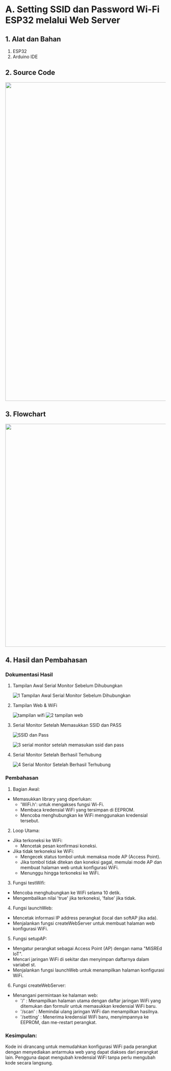 # A. Setting SSID dan Password Wi-Fi ESP32 melalui Web Server

## 1. Alat dan Bahan
1) ESP32
2) Arduino IDE

## 2. Source Code

<img src="https://github.com/AkmalRaiddd/Jobsheet-4-ES/assets/155884626/36b91886-808b-462e-b6c5-a59c30311128" height=1000rem>


## 3. Flowchart

<img src="https://github.com/AkmalRaiddd/Jobsheet-4-ES/assets/155884626/4cb2f480-147c-4c94-8ede-4adcbcc3d76b" height=700rem>

## 4. Hasil dan Pembahasan
### Dokumentasi Hasil
1. Tampilan Awal Serial Monitor Sebelum Dihubungkan

   ![1  Tampilan Awal Serial Monitor Sebelum Dihubungkan](https://github.com/ArthZ01/System-Embedded/assets/91934953/00a64629-aaed-4876-8403-c0e9d0839872)

2. Tampilan Web & WiFi

   ![tampilan wifi](https://github.com/ArthZ01/System-Embedded/assets/91934953/b9bfab62-391f-494b-9dac-bbf6bda4ef51)
   ![2  tampilan web](https://github.com/ArthZ01/System-Embedded/assets/91934953/b1f7d66e-bfef-45f3-a4d7-6b5a824b09e2)

3. Serial Monitor Setelah Memasukkan SSID dan PASS

   ![SSID dan Pass](https://github.com/ArthZ01/System-Embedded/assets/91934953/371172c6-b42d-47f1-953c-8e28cff1680d)

   ![3  serial monitor setelah memasukan ssid dan pass](https://github.com/ArthZ01/System-Embedded/assets/91934953/51e90c6f-72ea-468b-b1d5-dcd2800f2f56)
   
4. Serial Monitor Setelah Berhasil Terhubung

   ![4  Serial Monitor Setelah Berhasil Terhubung](https://github.com/ArthZ01/System-Embedded/assets/91934953/6bb90203-f938-451f-8f63-ec08a626a5ed)


### Pembahasan

  1. Bagian Awal:
  * Memasukkan library yang diperlukan:
     * 'WiFi.h': untuk mengakses fungsi Wi-Fi.
     * Membaca kredensial WiFi yang tersimpan di EEPROM.
     * Mencoba menghubungkan ke WiFi menggunakan kredensial tersebut.

  2. Loop Utama:
  * Jika terkoneksi ke WiFi:
    * Mencetak pesan konfirmasi koneksi.
  * Jika tidak terkoneksi ke WiFi:
    * Mengecek status tombol untuk memaksa mode AP (Access Point).
    * Jika tombol tidak ditekan dan koneksi gagal, memulai mode AP dan membuat halaman web untuk konfigurasi WiFi.
    * Menunggu hingga terkoneksi ke WiFi.

  3. Fungsi testWifi:
  * Mencoba menghubungkan ke WiFi selama 10 detik.
  * Mengembalikan nilai 'true' jika terkoneksi, 'false' jika tidak.

  4. Fungsi launchWeb:
  * Mencetak informasi IP address perangkat (local dan softAP jika ada).
  * Menjalankan fungsi createWebServer untuk membuat halaman web konfigurasi WiFi.

  5. Fungsi setupAP:
  * Mengatur perangkat sebagai Access Point (AP) dengan nama "MiSREd IoT".
  * Mencari jaringan WiFi di sekitar dan menyimpan daftarnya dalam variabel st.
  * Menjalankan fungsi launchWeb untuk menampilkan halaman konfigurasi WiFi.

  6. Fungsi createWebServer:
  * Menangani permintaan ke halaman web:
    * '/' : Menampilkan halaman utama dengan daftar jaringan WiFi yang ditemukan dan formulir untuk memasukkan kredensial WiFi baru.
    * '/scan' : Memindai ulang jaringan WiFi dan menampilkan hasilnya.
    * '/setting' : Menerima kredensial WiFi baru, menyimpannya ke EEPROM, dan me-restart perangkat.
  
### Kesimpulan:
Kode ini dirancang untuk memudahkan konfigurasi WiFi pada perangkat dengan menyediakan antarmuka web yang dapat diakses dari perangkat lain. Pengguna dapat mengubah kredensial WiFi tanpa perlu mengubah kode secara langsung.
